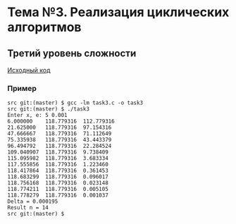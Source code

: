# Тема №3. Реализация циклических алгоритмов
## Третий уровень сложности
[Исходный код](task3.c)
### Пример
```
src git:(master) $ gcc -lm task3.c -o task3
src git:(master) $ ./task3
Enter x, e: 5 0.001
6.000000	118.779316	112.779316
21.625000	118.779316	97.154316
47.666667	118.779316	71.112649
75.335938	118.779316	43.443379
96.494792	118.779316	22.284524
109.040907	118.779316	9.738409
115.095982	118.779316	3.683334
117.555856	118.779316	1.223460
118.417864	118.779316	0.361453
118.683299	118.779316	0.096017
118.756168	118.779316	0.023148
118.774211	118.779316	0.005105
118.778279	118.779316	0.001037
Delta = 0.000195
Result n = 14
src git:(master) $
```
